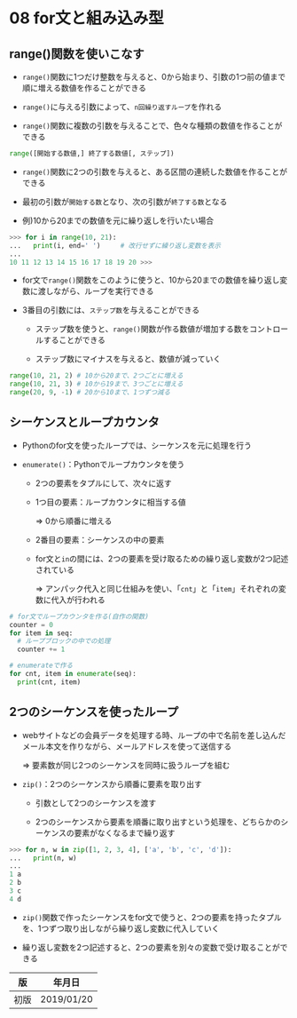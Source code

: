 08 for文と組み込み型
==================

## range()関数を使いこなす

* `range()`関数に1つだけ整数を与えると、0から始まり、引数の1つ前の値まで順に増える数値を作ることができる

* `range()`に与える引数によって、`n回繰り返すループ`を作れる

* `range()`関数に複数の引数を与えることで、色々な種類の数値を作ることができる

```python
range([開始する数値,] 終了する数値[, ステップ])
```

* `range()`関数に2つの引数を与えると、ある区間の連続した数値を作ることができる

* 最初の引数が`開始する数`となり、次の引数が`終了する数`となる

* 例)10から20までの数値を元に繰り返しを行いたい場合

```python
>>> for i in range(10, 21):
...   print(i, end=' ')     # 改行せずに繰り返し変数を表示
...
10 11 12 13 14 15 16 17 18 19 20 >>>
```

* for文で`range()`関数をこのように使うと、10から20までの数値を繰り返し変数に渡しながら、ループを実行できる

* 3番目の引数には、`ステップ数`を与えることができる

  * ステップ数を使うと、`range()`関数が作る数値が増加する数をコントロールすることができる

  * ステップ数にマイナスを与えると、数値が減っていく

```python
range(10, 21, 2) # 10から20まで、2つごとに増える
range(10, 21, 3) # 10から19まで、3つごとに増える
range(20, 9, -1) # 20から10まで、1つずつ減る
```



## シーケンスとループカウンタ

* Pythonのfor文を使ったループでは、シーケンスを元に処理を行う

* `enumerate()`：Pythonでループカウンタを使う

  * 2つの要素をタプルにして、次々に返す

  * 1つ目の要素：ループカウンタに相当する値

    => 0から順番に増える

  * 2番目の要素：シーケンスの中の要素

  * for文と`in`の間には、2つの要素を受け取るための繰り返し変数が2つ記述されている

    => アンパック代入と同じ仕組みを使い、「`cnt`」と「`item`」それぞれの変数に代入が行われる

```python
# for文でループカウンタを作る(自作の関数)
counter = 0
for item in seq:
  # ループブロックの中での処理
  counter += 1

# enumerateで作る
for cnt, item in enumerate(seq):
  print(cnt, item)
```



## 2つのシーケンスを使ったループ

* webサイトなどの会員データを処理する時、ループの中で名前を差し込んだメール本文を作りながら、メールアドレスを使って送信する

  => 要素数が同じ2つのシーケンスを同時に扱うループを組む

* `zip()`：2つのシーケンスから順番に要素を取り出す

  * 引数として2つのシーケンスを渡す

  * 2つのシーケンスから要素を順番に取り出すという処理を、どちらかのシーケンスの要素がなくなるまで繰り返す

```python
>>> for n, w in zip([1, 2, 3, 4], ['a', 'b', 'c', 'd']):
...   print(n, w)
...
1 a
2 b
3 c
4 d
```

* `zip()`関数で作ったシーケンスをfor文で使うと、2つの要素を持ったタプルを、1つずつ取り出しながら繰り返し変数に代入していく

* 繰り返し変数を2つ記述すると、2つの要素を別々の変数で受け取ることができる



| 版 |  年月日   |
|---|----------|
|初版|2019/01/20|
